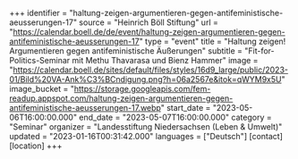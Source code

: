 +++
identifier = "haltung-zeigen-argumentieren-gegen-antifeministische-aeusserungen-17"
source = "Heinrich Böll Stiftung"
url = "https://calendar.boell.de/de/event/haltung-zeigen-argumentieren-gegen-antifeministische-aeusserungen-17"
type = "event"
title = "Haltung zeigen! Argumentieren gegen antifeministische Äußerungen"
subtitle = "Fit-for-Politics-Seminar mit Methu Thavarasa und Bienz Hammer"
image = "https://calendar.boell.de/sites/default/files/styles/16d9_large/public/2023-01/Bild%20VA-Ank%C3%BCndigung.png?h=06a2567e&itok=qWYM9x5U"
image_bucket = "https://storage.googleapis.com/fem-readup.appspot.com/haltung-zeigen-argumentieren-gegen-antifeministische-aeusserungen-17.webp"
start_date = "2023-05-06T16:00:00.000"
end_date = "2023-05-07T16:00:00.000"
category = "Seminar"
organizer = "Landesstiftung Niedersachsen (Leben & Umwelt)"
updated = "2023-01-16T00:31:42.000"
languages = ["Deutsch"]
[contact]
[location]
+++